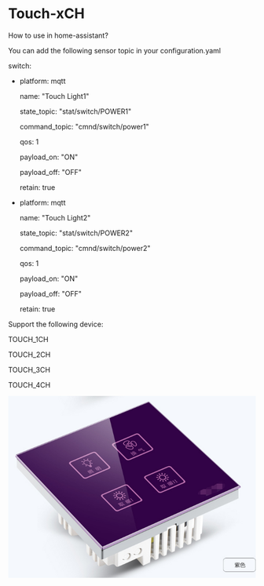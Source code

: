 # Touch-xCH
How to use in home-assistant?

You can add the following sensor topic in your configuration.yaml

switch:

- platform: mqtt

  name: "Touch Light1"
  
  state_topic: "stat/switch/POWER1"
  
  command_topic: "cmnd/switch/power1"
  
  qos: 1
  
  payload_on: "ON"
  
  payload_off: "OFF"
  
  retain: true
  
- platform: mqtt

  name: "Touch Light2"
  
  state_topic: "stat/switch/POWER2"
  
  command_topic: "cmnd/switch/power2"
  
  qos: 1
  
  payload_on: "ON"
  
  payload_off: "OFF"
  
  retain: true

Support the following device:

  TOUCH_1CH
  
  TOUCH_2CH
  
  TOUCH_3CH
  
  TOUCH_4CH
  
  ![image](https://github.com/ItownTech/Touch-xCH/blob/master/image/touch_4ch.png)
